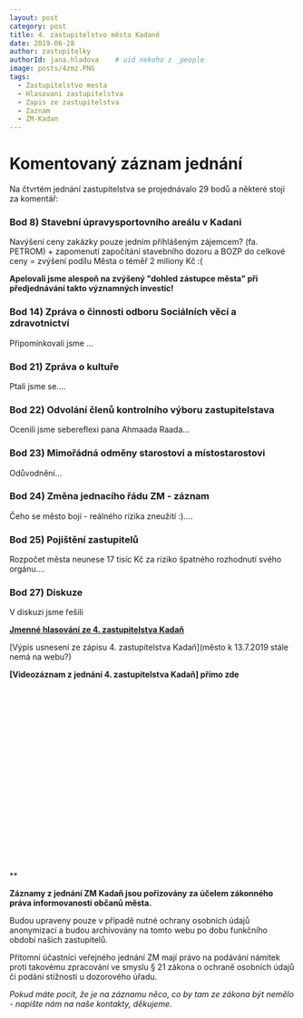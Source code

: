 ```yaml
---
layout: post
category: post
title: 4. zastupitelstvo města Kadaně
date: 2019-06-28
author: zastupitelky
authorId: jana.hladova    # uid nekoho z _people
image: posts/4zmz.PNG
tags:
  - Zastupitelstvo mesta
  - Hlasovani zastupitelstva
  - Zapis ze zastupitelstva
  - Zaznam 
  - ZM-Kadan
---
```


# Komentovaný záznam jednání 

Na čtvrtém jednání zastupitelstva se projednávalo 29 bodů a některé stojí za komentář:   


### Bod 8) Stavební úpravysportovního areálu v Kadani

Navýšení ceny zakázky pouze jedním přihlášeným zájemcem? (fa. PETROM) + zapomenutí započítání stavebního dozoru a BOZP do celkové ceny 
= zvýšení podílu Města o téměř 2 miliony Kč :(

**Apelovali jsme alespoň na zvýšený "dohled zástupce města" při předjednávání takto významných investic!**

### Bod 14) Zpráva o činnosti odboru Sociálních věcí a zdravotnictví

Připomínkovali jsme ...

### Bod 21) Zpráva o kultuře  

Ptali jsme se....

### Bod 22) Odvolání členů kontrolního výboru zastupitelstava 

Ocenili jsme sebereflexi pana Ahmaada Raada...  

### Bod 23) Mimořádná odměny starostovi a místostarostovi

Odůvodnění...

### Bod 24) Změna jednacího řádu ZM - záznam

Čeho se město bojí - reálného rizika zneužití :)....

### Bod 25) Pojištění zastupitelů 

Rozpočet města neunese 17 tisíc Kč za riziko špatného rozhodnutí svého orgánu....


### Bod 27) Diskuze
V diskuzi jsme řešili 


**[Jmenné hlasování ze 4. zastupitelstva Kadaň](připravujeme)**

[Výpis usnesení ze zápisu 4. zastupitelstva Kadaň](město k 13.7.2019 stále nemá na webu?)

**[Videozáznam z jednání 4. zastupitelstva Kadaň] přímo zde**<script src="https://fast.wistia.com/embed/medias/9ocw4mdopr.jsonp" async></script><script src="https://fast.wistia.com/assets/external/E-v1.js" async></script><span class="wistia_embed wistia_async_9ocw4mdopr popover=true popoverAnimateThumbnail=true" style="display:inline-block;height:338px;position:relative;width:600px">&nbsp;</span>**

**Záznamy z jednání ZM Kadaň jsou pořizovány za účelem zákonného práva informovanosti občanů města.** 

Budou upraveny pouze v případě nutné ochrany osobních údajů anonymizací a budou archivovány na tomto webu po dobu funkčního období našich zastupitelů. 

Přítomní účastníci veřejného jednání ZM mají právo na podávání námitek proti takovému zpracování ve smyslu § 21 zákona o ochraně osobních údajů či podání stížnosti u dozorového úřadu.

*Pokud máte pocit, že je na záznamu něco, co by tam ze zákona být nemělo - napište nám na naše kontakty, děkujeme.*

